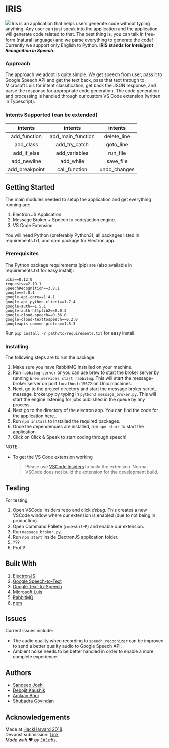 # IRIS 
![](https://dkaushik94.github.io/assets/IRIS.jpeg)
Iris is an application that helps users generate code without typing anything. Any user can just speak into the application and the application will generate code related to that. The best thing is, you can talk in free-form (natural language) and we parse everything to generate the code! Currently we support only English to Python. **IRIS stands for _Intelligent Recognition in Speech_**. 

### Approach

The approach we adopt is quite simple. We get speech from user, pass it to Google Speech API and get the text back, pass that text through to Microsoft Luis for intent classification, get back the JSON response, and parse the response for appropriate code generation. The code generation and processing is handled through our custom VS Code extension (written in Typescript).

### Intents Supported (can be extended)

|     intents    |   intents         | intents      |
|:--------------:|:-----------------:|:------------:|
|  add_function  | add_main_function |  delete_line |
|    add_class   |   add_try_catch   |   goto_line  |
|   add_if_else  |   add_variables   |   run_file   |
|   add_newline  |     add_while     |   save_file  |
| add_breakpoint |   call_function   | undo_changes |

## Getting Started

The main modules needed to setup the application and get everything running are:

1. Electron JS Application
2. Message Broker + Speech to code/action engine.
3. VS Code Extension

You will need Python (preferably Python3), all packages listed in requirements.txt, and npm package for Electron app.

### Prerequisites

The Python package requirements (pip) are (also available in requirements.txt for easy install):
```
pika==0.12.0
requests==2.19.1
SpeechRecognition==3.8.1
google==2.0.1
google-api-core==1.4.1
google-api-python-client==1.7.4
google-auth==1.5.1
google-auth-httplib2==0.0.3
google-cloud-speech==0.36.0
google-cloud-texttospeech==0.2.0
googleapis-common-protos==1.5.3
```

Run ```pip install -r path/to/requirements.txt``` for easy install.

### Installing

The following steps are to run the package:
1. Make sure you have RabbitMQ installed on your machine.
2. Run ```rabbitmq-server``` or you can use brew to start the broker server by running ```brew services start rabbitmq```. This will start the message-broker server on port ```localhost:15672``` on Unix machines.
3. Next, go to the project directory and start the message broker script, message_broker.py by typing in ```python3 message_broker.py```. This will start the engine listening for jobs published in the queue by any process.
4. Next go to the directory of the electron app. You can find the code for the application [here.](https://github.com/sandeepjoshi1910/Speech2Code_JS).
5. Run ```npm install``` to installed the required packages.
6. Once the dependencies are installed, run ```npm start``` to start the application.
7. Click on Click & Speak to start coding through speech!

NOTE:
- To get the VS Code extension working
    > Please use [VSCode Insiders](https://code.visualstudio.com/insiders/) to build the extension. Normal VSCode does not build the extension for the development build.

## Testing

For testing,

1. Open VSCode Insiders repo and click *debug*. This creates a new VSCode window where our extension is enabled (due to not being in production).
2. Open Command Pallete (```cmd+shit+P```) and enable our extension.
3. Run ```message_broker.py```.
4. Run ```npm start``` inside ElectronJS application folder.
5. ???
6. Profit!

## Built With

1. [ElectronJS](https://electronjs.org/)
2. [Google Speech-to-Text](https://cloud.google.com/speech-to-text/)
3. [Google Text-to-Speech](https://cloud.google.com/text-to-speech/)
4. [Microsoft Luis](https://www.luis.ai/)
5. [RabbitMQ](https://www.rabbitmq.com/)
6. [npm](https://www.npmjs.com/)

## Issues

Current issues include:
- The audio quality when recording to ```speech_recognizer``` can be improved to send a better quality audio to Google Speech API.
- Ambient noise needs to be better handled in order to enable a more complete experience.

## Authors
- [Sandeep Joshi](https://sandeepjoshi1910.github.io)
- [Debojit Kaushik](https://dkaushik94.github.io)
- [Amlaan Bhoi](https://abhoi.github.io)
- [Shubadra Govindan](https://www.linkedin.com/in/shubadra-govindan)

## Acknowledgements

Made at [HackHarvard 2018](http://hackharvard2018.devpost.com). \
Devpost submission: [Link](https://devpost.com/software/iris-1f36ns) \
_Made with_ ❤ _by LitLabs._
